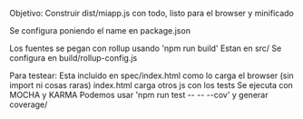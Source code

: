 Objetivo: Construir dist/miapp.js con todo, listo para el browser y minificado

Se configura poniendo el name en package.json

Los fuentes se pegan con rollup usando 'npm run build'
	Estan en src/
	Se configura en build/rollup-config.js

Para testear: Esta incluido en spec/index.html como lo carga el browser (sin import ni cosas raras)
	index.html carga otros js con los tests
	Se ejecuta con MOCHA y KARMA
	Podemos usar 'npm run test -- -- --cov' y generar coverage/
